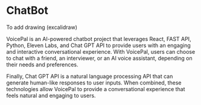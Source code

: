 # ChatBot
To add drawing (excalidraw)

VoicePal is an AI-powered chatbot project that leverages React, FAST API, Python, Eleven Labs, and Chat GPT API to provide users with an engaging and interactive conversational experience. With VoicePal, users can choose to chat with a friend, an interviewer, or an AI voice assistant, depending on their needs and preferences.

Finally, Chat GPT API is a natural language processing API that can generate human-like responses to user inputs. When combined, these technologies allow VoicePal to provide a conversational experience that feels natural and engaging to users.
